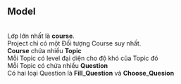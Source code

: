 ## Model 
<br>
Lớp lớn nhất là <b>course</b>. <br>
Project chỉ có một Đối tượng Course suy nhất.<br>
<b>Course</b> chứa nhiều <b>Topic</b>
<br> Mỗi Topic có level đại diện cho độ khó của Topic đó
<br>Mỗi Topic có chứa nhiều <b>Question</b><br>
Có hai loại Question là <b>Fill_Question</b> và <b>Choose_Quesion</b>